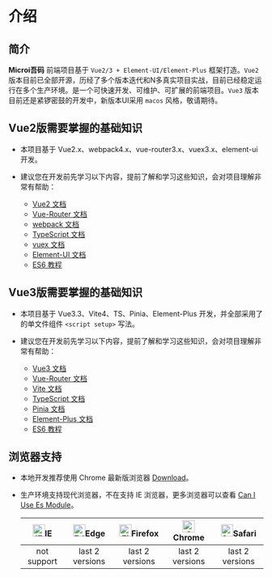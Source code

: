 <!-- 介绍 -->
# 介绍
## 简介
**Microi吾码** 前端项目基于 `Vue2/3 + Element-UI/Element-Plus` 框架打造。`Vue2` 版本目前已全部开源，历经了多个版本迭代和N多真实项目实战，目前已经稳定运行在多个生产环境。是一个可快速开发、可维护、可扩展的前端项目。`Vue3` 版本目前还是紧锣密鼓的开发中，新版本UI采用 `macos` 风格，敬请期待。



## Vue2版需要掌握的基础知识

- 本项目基于 Vue2.x、webpack4.x、vue-router3.x、vuex3.x、element-ui 开发。

- 建议您在开发前先学习以下内容，提前了解和学习这些知识，会对项目理解非常有帮助：
	- [Vue2 文档](https://v2.cn.vuejs.org/)
	- [Vue-Router 文档](https://router.vuejs.org/zh/guide/)
	- [webpack 文档](https://webpack.docschina.org/)
	- [TypeScript 文档](https://www.typescriptlang.org/zh/docs/)
	- [vuex 文档](https://v3.vuex.vuejs.org/zh/guide/)
	- [Element-UI 文档](https://element.eleme.cn/#/zh-CN)
	- [ES6 教程](https://es6.ruanyifeng.com/)


## Vue3版需要掌握的基础知识

- 本项目基于 Vue3.3、Vite4、TS、Pinia、Element-Plus 开发，并全部采用了的单文件组件 `<script setup>` 写法。

- 建议您在开发前先学习以下内容，提前了解和学习这些知识，会对项目理解非常有帮助：
	- [Vue3 文档](https://cn.vuejs.org/guide/introduction.html)
	- [Vue-Router 文档](https://router.vuejs.org/zh/guide/)
	- [Vite 文档](https://cn.vitejs.dev/guide/)
	- [TypeScript 文档](https://www.typescriptlang.org/zh/docs/)
	- [Pinia 文档](https://pinia.web3doc.top/introduction.html)
	- [Element-Plus 文档](https://element-plus.org/zh-CN/component/button.html)
	- [ES6 教程](https://es6.ruanyifeng.com/)

## 浏览器支持

- 本地开发推荐使用 Chrome 最新版浏览器 [Download](https://www.google.com/intl/zh-CN/chrome/)。

- 生产环境支持现代浏览器，不在支持 IE 浏览器，更多浏览器可以查看 [Can I Use Es Module](https://caniuse.com/?search=ESModule)。

	| [<img src="/IE.png" alt="IE" width="24px" height="24px"  />](http://godban.github.io/browsers-support-badges/)IE | [<img src="/Edge.png" alt=" Edge" width="24px" height="24px" />](http://godban.github.io/browsers-support-badges/)Edge | [<img src="/firefox.png" alt="Firefox" width="24px" height="24px" />](http://godban.github.io/browsers-support-badges/)Firefox | [<img src="/chrome.png" alt="Chrome" width="24px" height="24px" />](http://godban.github.io/browsers-support-badges/)Chrome | [<img src="/Safari.png" alt="Safari" width="24px" height="24px" />](http://godban.github.io/browsers-support-badges/)Safari |
  | :---------------------------------------------------------------------------------------------------------------------------------------------------------------------------------------------------------------------------------------: | :-----------------------------------------------------------------------------------------------------------------------------------------------------------------------------------------------: | :----------------------------------------------------------------------------------------------------------------------------------------------------------------------------------------------------------: | :------------------------------------------------------------------------------------------------------------------------------------------------------------------------------------------------------: | :------------------------------------------------------------------------------------------------------------------------------------------------------------------------------------------------------: |
	|                                                                                                                not support                                                                                                                |                                                                                          last 2 versions                                                                                          |                                                                                               last 2 versions                                                                                                |                                                                                             last 2 versions                                                                                              |                                                                                             last 2 versions                                                                                              | 
